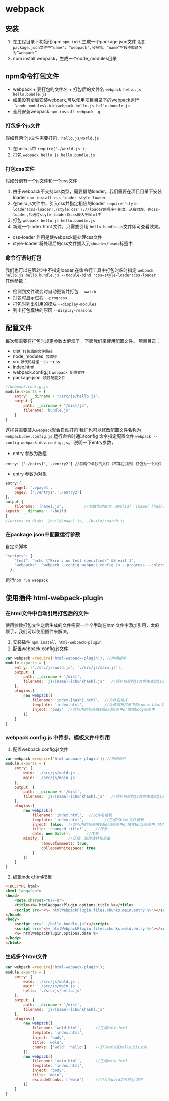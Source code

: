 # webpack
## 安装 
1. 在工程目录下初始化npm `npm init`,生成一个package.json文件 `注意package.json文件中"name": "webpack",会报错，“name”字段不能命名为“webpack”`
2. npm install webpack，生成一个node_modules目录
## npm命令打包文件
* webpack + 要打包的文件名 + 打包后的文件名 `webpack hello.js hello.bundle.js`
* 如果没有全局安装webpark,可以使用项目目录下的webpack运行  `.\node_modules\.bin\webpack hello.js hello.bundle.js`
* 全局安装webpack `npm install webpack -g`
### 打包多个js文件
假如有两个js文件需要打包，`hello.js`,`world.js`
1. 在hello.js中 `require('./world.js');`
2. 打包 `webpack hello.js hello.bundle.js`
### 打包css文件
假如分别有一个js文件和一个css文件
1. 由于webpack不支持css类型，需要借助loader。我们需要在项目目录下安装loader `npm install css-loader style-loader`
2. 在hello.js文件中，引入css并指定相应的loader `require('style-loader!css-loader!./style.css');//loader的顺序不能改，从右向左，先css-loader,后通过style-loader将css嵌入到html中`
3. 打包 `webpack hello.js hello.bundle.js`
4. 新建一个index.html 文件，只需要引用 `hello.bundle.js`文件即可查看效果。
* css-loader 作用是使webpack能处理css文件
* style-loader 将处理后的css文件插入到`<head></head>`标签中
### 命令行语句打包
我们也可以在第2步中不指定loader,在命令行工具中打包时临时指定
`webpack hello.js hello.bundle.js --module-bind 'css=style-loader!css-loader'`
其他参数：
* 检测到文件改变时自动更新并打包 `--watch`
* 打包时显示过程 `--progress`
* 打包时列出引用的模块 `--display-modules`
* 列出打包模块的原因 `--display-reasons`
## 配置文件
每次都需要在打包时规定参数太麻烦了，下面我们来使用配置文件。
项目目录：
* dist  `打包后的文件路径`
* node_modules  `包路径`
* src `源代码路径` --js --css
* index.html
* webpack.config.js `webpack 配置文件`
* package.json  `项目配置文件`
```javascript
//webpack.config.js
module.exports = {
	entry: __dirname + "/src/js/hello.js",
	output:{
		path: __dirname + "/dist/js",
		filename: 'bundle.js'
	}
}
```
这样只需要敲入`webpack`就会自动打包
我们也可以修改配置文件名称为`webpack.dev.config.js`,运行命令时通过config 命令指定配置文件 `webpack --config webpack.dev.config.js`。
说明一下entry参数，
* entry 参数为数组
```
entry: ['./entry1','./entry2'] //将两个单独的文件（不存在引用）打包为一个文件
```
* entry 参数为对象
```javascript
entry:{
	page1: './page1',
	page2: ['./entry1','./entry2']
}，
output:{
	filename: '[name].js',         //参数为对象时，使用[id]	[name] [hash] [chunkhash]，可以生成多文件	
kepath: __dirname + '/build'
}
//writes to disk: ./build/page1.js, ./build/search.js
```
### 在package.json中配置运行参数
自定义脚本
```javascript
"scripts": {
    "test": "echo \"Error: no test specified\" && exit 1",
	"webpacka": "webpack --config webpack.config.js --progress --colors"
  },
```
运行`npm run webpack`

## 使用插件 html-webpack-plugin
### 在html文件中自动引用打包后的文件
使用参数打包文件之后生成的文件需要一个个手动在html文件中添加引用，太麻烦了，我们可以使用插件来解决。
1. 安装插件 `npm install html-webpack-plugin`
2. 配置webpack.config.js文件
```javascript
var webpack =require('html-webpack-plugin'); //声明插件
module.exports = {
    entry: ['./src/js/wold.js', './src/js/main.js'],
    output: {
        path: __dirname + '/dist',  
        filename: 'js/[name]-[chunkhash].js'   //将打包后的js文件生成到js目录下
    },
    plugins:[
        new webpack({
            filename: 'index-[hash].html',  //文件名格式
            template: 'index.html',         //会依照根目录下的index.html文件为模板，在/dist目录下生成.html文件
            inject: 'body'  //将引用的标签放到head标签中or放在body标签中
        })
    ]
}
```
### webpack.config.js 中传参，模板文件中引用
1. 配置webpack.config.js文件
```javascript
var webpack =require('html-webpack-plugin'); //声明插件
module.exports = {
    entry: {
        wold: './src/js/wold.js',
        main: './src/js/main.js'
    },
    output: {
        path: __dirname + '/dist',
        filename: 'js/[name]-[chunkhash].js'   //将打包后的js文件生成到js目录下
    },
    plugins:[
        new webpack({
            filename: 'index.html',  //文件名模板
            template: 'index.html',         //生成的html文件模板
            inject: false,  //将引用的标签放到head标签中or放在body标签中,禁用
            title: 'changed title!',	//传参
            date: new Date(),		//传参
	    minify: {			//压缩，删掉注释和空格
                removeComments: true,	
                collapseWhitespace: true
            }
        })
    ]
}
```
2. 编辑index.html模板
```html
<!DOCTYPE html>
<html lang="en">
<head>
    <meta charset="UTF-8">
    <title><%= htmlWebpackPlugin.options.title %></title>
    <script src="<%= htmlWebpackPlugin.files.chunks.main.entry %>"></script> //将打包后的main文件放到head标签中
</head>
<body>
    <script src="../hello.bundle.js"></script>
    <script src="<%= htmlWebpackPlugin.files.chunks.wold.entry %>"></script> //将打包后的wold文件放到body标签中
    <%= htmlWebpackPlugin.options.date %>
</body>
</html>
```
### 生成多个html文件
```javascript
var webpack =require('html-webpack-plugin');
module.exports = {
    entry: {
        wold: './src/js/wold.js',
        main: './src/js/main.js',
        hello: './src/js/hello.js'
    },
    output: {
        path: __dirname + '/dist',
        filename: 'js/[name]-[chunkhash].js'
    },
    plugins:[
        new webpack({
            filename: 'wold.html',      //生成wold.html
            template: 'index.html',
            inject: 'body',
            title: 'wold',
            chunks: ['wold','hello']    //引入wold和hello的js文件
        }),
        new webpack({
            filename: 'main.html',      //生成main.html
            template: 'index.html',
            inject: 'body',
            title: 'main',
            excludeChunks: ['wold']     //引入除wold之外的js文件
        })
    ]
}
```
